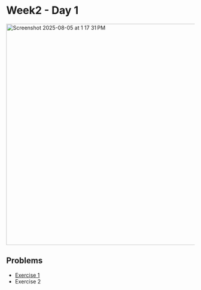 # Week2 - Day 1

<img width="1036" height="592" alt="Screenshot 2025-08-05 at 1 17 31 PM" src="https://github.com/user-attachments/assets/d04bbe47-8c4d-426f-bed2-b9275b30a19a" />



## Problems
- [Exercise 1](https://github.com/Rishitarkar/PIPTP-Prep-2025/blob/main/Week2/Day1/recursion1.md)
- Exercise 2
